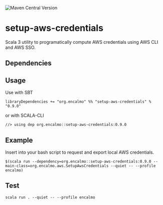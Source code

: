 ![Maven Central Version](https://img.shields.io/maven-central/v/org.encalmo/setup-aws-credentials_3?style=for-the-badge)

# setup-aws-credentials

Scala 3 utility to programatically compute AWS credentials using AWS CLI and AWS SSO. 

## Dependencies

## Usage

Use with SBT

    libraryDependencies += "org.encalmo" %% "setup-aws-credentials" % "0.9.0"

or with SCALA-CLI

    //> using dep org.encalmo::setup-aws-credentials:0.9.0

## Example

Insert into your bash script to request and export local AWS credentials.

```
$(scala run --dependency=org.encalmo::setup-aws-credentials:0.9.0 --main-class=org.encalmo.aws.SetupAwsCredentials --quiet -- --profile encalmo)
```

## Test

```
scala run . --quiet -- --profile encalmo
```

